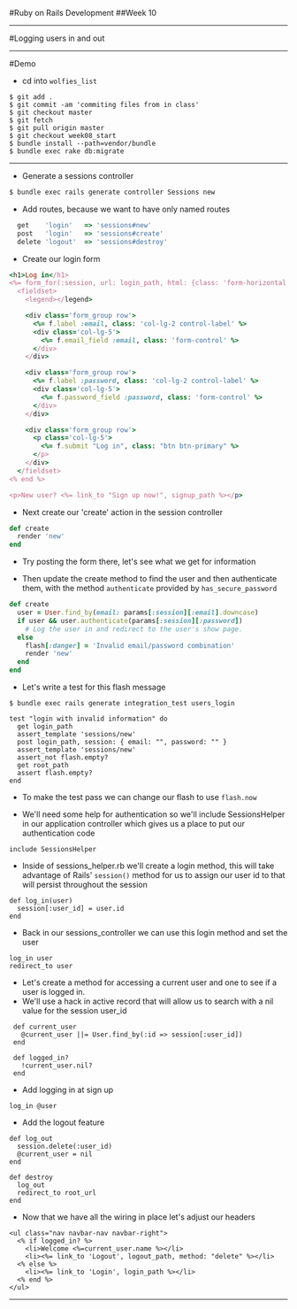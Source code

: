 #Ruby on Rails Development
##Week 10 

---
#Logging users in and out

---
#Demo
* cd into ```wolfies_list```

```
$ git add . 
$ git commit -am 'commiting files from in class'
$ git checkout master 
$ git fetch
$ git pull origin master
$ git checkout week08_start
$ bundle install --path=vendor/bundle
$ bundle exec rake db:migrate
```

---

* Generate a sessions controller

```bash
$ bundle exec rails generate controller Sessions new
```

* Add routes, because we want to have only named routes

```ruby
  get    'login'   => 'sessions#new'
  post   'login'   => 'sessions#create'
  delete 'logout'  => 'sessions#destroy'
```

* Create our login form

```ruby
<h1>Log in</h1>
<%= form_for(:session, url: login_path, html: {class: 'form-horizontal'}) do |f| %>
  <fieldset>
    <legend></legend>

    <div class='form_group row'>
      <%= f.label :email, class: 'col-lg-2 control-label' %>
      <div class='col-lg-5'>
        <%= f.email_field :email, class: 'form-control' %>
      </div>
    </div>

    <div class='form_group row'>
      <%= f.label :password, class: 'col-lg-2 control-label' %>
      <div class='col-lg-5'>
        <%= f.password_field :password, class: 'form-control' %>
      </div>
    </div>

    <div class='form_group row'>
      <p class='col-lg-5'>
        <%= f.submit "Log in", class: "btn btn-primary" %>
      </p>
    </div>
  </fieldset>
<% end %>

<p>New user? <%= link_to "Sign up now!", signup_path %></p>
```

* Next create our 'create' action in the session controller

```ruby
def create
  render 'new'
end
```

* Try posting the form there, let's see what we get for information

* Then update the create method to find the user and then authenticate them,
with the method ```authenticate``` provided by ```has_secure_password```

```ruby
def create
  user = User.find_by(email: params[:session][:email].downcase)
  if user && user.authenticate(params[:session][:password])
    # Log the user in and redirect to the user's show page.
  else
    flash[:danger] = 'Invalid email/password combination'
    render 'new'
  end
end
```

* Let's write a test for this flash message

```
$ bundle exec rails generate integration_test users_login
```

```
test "login with invalid information" do
  get login_path
  assert_template 'sessions/new'
  post login_path, session: { email: "", password: "" }
  assert_template 'sessions/new'
  assert_not flash.empty?
  get root_path
  assert flash.empty?
end
```

* To make the test pass we can change our flash to use ```flash.now```

* We'll need some help for authentication so we'll include SessionsHelper in our
application controller which gives us a place to put our authentication code

```
include SessionsHelper
```

* Inside of sessions_helper.rb we'll create a login method, this will take
advantage of Rails' ```session()``` method for us to assign our user id to that
will persist throughout the session

```
def log_in(user)
  session[:user_id] = user.id
end
```

* Back in our sessions_controller we can use this login method and set the user

```
log_in user
redirect_to user
```

* Let's create a method for accessing a current user and one to see if a user
is logged in.
* We'll use a hack in active record that will allow us to search with a nil value
for the session user\_id

```
 def current_user
   @current_user ||= User.find_by(:id => session[:user_id])
 end

 def logged_in?
   !current_user.nil?
 end
```

* Add logging in at sign up
```
log_in @user
```

* Add the logout feature

```
def log_out
  session.delete(:user_id)
  @current_user = nil
end
```

```
def destroy
  log_out
  redirect_to root_url
end
```

* Now that we have all the wiring in place let's adjust our headers
```
<ul class="nav navbar-nav navbar-right">
  <% if logged_in? %>
    <li>Welcome <%=current_user.name %></li>
    <li><%= link_to 'Logout', logout_path, method: "delete" %></li>
  <% else %>
    <li><%= link_to 'Login', login_path %></li>
  <% end %>
</ul>
```

---

